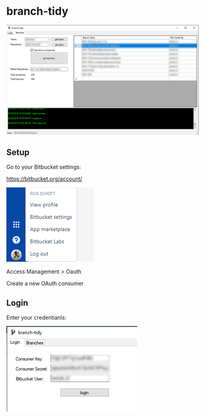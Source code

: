 # branch-tidy

![Image of main application](https://github.com/rickschott/branch-tidy/blob/master/images/tidy.PNG)

## Setup

Go to your Bitbucket settings:

  https://bitbucket.org/account/
  
![Image of main settings](https://github.com/rickschott/branch-tidy/blob/master/images/bitbucket-settings.PNG)

Access Management > Oauth

  Create a new OAuth consumer
  
## Login

  Enter your credentianls:

![Image of login](https://github.com/rickschott/branch-tidy/blob/master/images/login.PNG)

